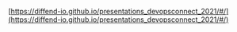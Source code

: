 [https://diffend-io.github.io/presentations_devopsconnect_2021/#/](https://diffend-io.github.io/presentations_devopsconnect_2021/#/)
